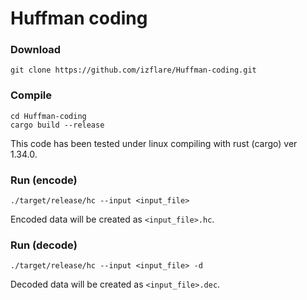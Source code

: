 # Huffman coding

### Download

```
git clone https://github.com/izflare/Huffman-coding.git
```

### Compile

```
cd Huffman-coding
cargo build --release
```

This code has been tested under linux compiling with rust (cargo) ver 1.34.0.

### Run (encode)

```
./target/release/hc --input <input_file>
```

Encoded data will be created as `<input_file>.hc`.

### Run (decode)

```
./target/release/hc --input <input_file> -d
```

Decoded data will be created as `<input_file>.dec`.


